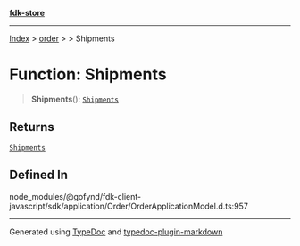 [**fdk-store**](../../../README.md)
***

[Index](../../../API.md) > [order](../../README.md) > [<internal>](../README.md) > Shipments

# Function: Shipments

> **Shipments**(): [`Shipments`](../type-aliases/type-alias.Shipments.md)

## Returns

[`Shipments`](../type-aliases/type-alias.Shipments.md)

## Defined In

node\_modules/@gofynd/fdk-client-javascript/sdk/application/Order/OrderApplicationModel.d.ts:957

***
Generated using [TypeDoc](https://typedoc.org/) and [typedoc-plugin-markdown](https://www.npmjs.com/package/typedoc-plugin-markdown)
